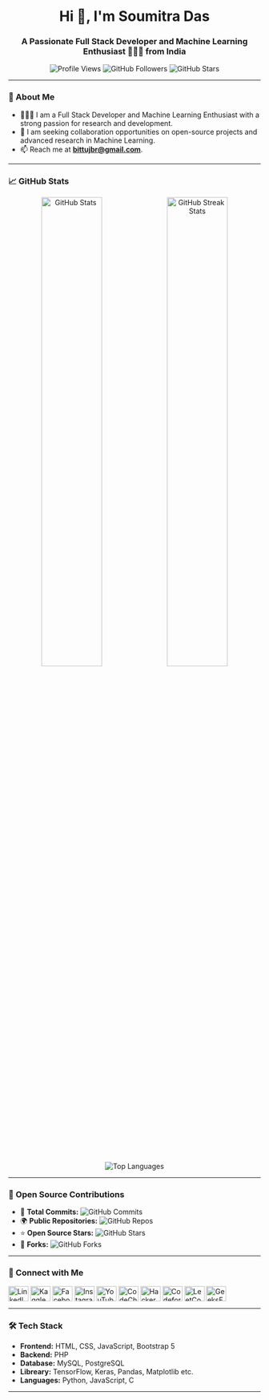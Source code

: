 <h1 align="center">Hi 👋, I'm Soumitra Das</h1>
<h3 align="center">A Passionate Full Stack Developer and Machine Learning Enthusiast 👨🏻‍💻 from India</h3>

<p align="center">
  <img src="https://komarev.com/ghpvc/?username=soumitradas1&label=Profile%20views&color=0e75b6&style=flat" alt="Profile Views" />
  <img src="https://img.shields.io/github/followers/SoumitraDas1?label=Followers" alt="GitHub Followers" />
  <img src="https://img.shields.io/github/stars/SoumitraDas1?label=GitHub%20Stars" alt="GitHub Stars" />
</p>

---

### 🌟 About Me
- 👨🏻‍💻 I am a Full Stack Developer and Machine Learning Enthusiast with a strong passion for research and development.
- 👯 I am seeking collaboration opportunities on open-source projects and advanced research in Machine Learning.
- 📫 Reach me at **bittujbr@gmail.com**.

---

### 📈 GitHub Stats
<p align="center">
  <img src="https://github-readme-stats.vercel.app/api?username=SoumitraDas1&show_icons=true&theme=radical" alt="GitHub Stats" width="49%" />
  <img src="https://github-readme-streak-stats.herokuapp.com/?user=SoumitraDas1&theme=radical" alt="GitHub Streak Stats" width="49%" />
</p>

<p align="center">
  <img src="https://github-readme-stats.vercel.app/api/top-langs/?username=SoumitraDas1&layout=compact&theme=radical" alt="Top Languages" />
</p>

---

### 🚀 Open Source Contributions
- 🔧 **Total Commits:** ![GitHub Commits](https://badgen.net/github/commits/SoumitraDas1/)
- 🌍 **Public Repositories:** ![GitHub Repos](https://badgen.net/github/repos/SoumitraDas1/)
- ⭐ **Open Source Stars:** ![GitHub Stars](https://badgen.net/github/stars/SoumitraDas1/)
- 🔗 **Forks:** ![GitHub Forks](https://badgen.net/github/forks/SoumitraDas1/)

---

### 🤝 Connect with Me
<p align="left">
  <a href="https://linkedin.com/in/soumitra-das-737670247" target="_blank"><img align="center" src="https://raw.githubusercontent.com/rahuldkjain/github-profile-readme-generator/master/src/images/icons/Social/linked-in-alt.svg" alt="LinkedIn" height="30" width="40" /></a>
  <a href="https://kaggle.com/soumitradas1" target="_blank"><img align="center" src="https://raw.githubusercontent.com/rahuldkjain/github-profile-readme-generator/master/src/images/icons/Social/kaggle.svg" alt="Kaggle" height="30" width="40" /></a>
  <a href="https://fb.com/সৌমিত্র দাস" target="_blank"><img align="center" src="https://raw.githubusercontent.com/rahuldkjain/github-profile-readme-generator/master/src/images/icons/Social/facebook.svg" alt="Facebook" height="30" width="40" /></a>
  <a href="https://instagram.com/bongmitro_arts" target="_blank"><img align="center" src="https://raw.githubusercontent.com/rahuldkjain/github-profile-readme-generator/master/src/images/icons/Social/instagram.svg" alt="Instagram" height="30" width="40" /></a>
  <a href="https://www.youtube.com/c/@bongmitrosoum" target="_blank"><img align="center" src="https://raw.githubusercontent.com/rahuldkjain/github-profile-readme-generator/master/src/images/icons/Social/youtube.svg" alt="YouTube" height="30" width="40" /></a>
  <a href="https://www.codechef.com/users/soum1das" target="_blank"><img align="center" src="https://cdn.jsdelivr.net/npm/simple-icons@3.1.0/icons/codechef.svg" alt="CodeChef" height="30" width="40" /></a>
  <a href="https://www.hackerrank.com/bittujbr" target="_blank"><img align="center" src="https://raw.githubusercontent.com/rahuldkjain/github-profile-readme-generator/master/src/images/icons/Social/hackerrank.svg" alt="HackerRank" height="30" width="40" /></a>
  <a href="https://codeforces.com/profile/soum1das" target="_blank"><img align="center" src="https://raw.githubusercontent.com/rahuldkjain/github-profile-readme-generator/master/src/images/icons/Social/codeforces.svg" alt="Codeforces" height="30" width="40" /></a>
  <a href="https://www.leetcode.com/soum1das" target="_blank"><img align="center" src="https://raw.githubusercontent.com/rahuldkjain/github-profile-readme-generator/master/src/images/icons/Social/leet-code.svg" alt="LeetCode" height="30" width="40" /></a>
  <a href="https://auth.geeksforgeeks.org/user/soumitradassd" target="_blank"><img align="center" src="https://raw.githubusercontent.com/rahuldkjain/github-profile-readme-generator/master/src/images/icons/Social/geeks-for-geeks.svg" alt="GeeksForGeeks" height="30" width="40" /></a>
</p>

---

### 🛠️ Tech Stack
- **Frontend:** HTML, CSS, JavaScript, Bootstrap 5
- **Backend:** PHP
- **Database:** MySQL, PostgreSQL
- **Libreary:** TensorFlow, Keras, Pandas, Matplotlib etc.
- **Languages:** Python, JavaScript, C

---





